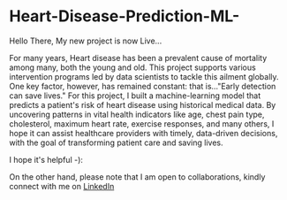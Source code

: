 # Heart-Disease-Prediction-ML-
Hello There, My new project is now Live...

For many years, Heart disease has been a prevalent cause of mortality among many, both the young and old. This project supports various intervention programs led by data scientists to tackle this ailment globally. One key factor, however, has remained constant: that is…"Early detection can save lives." For this project, I built a machine-learning model that predicts a patient's risk of heart disease using historical medical data. By uncovering patterns in vital health indicators like age, chest pain type, cholesterol, maximum heart rate, exercise responses, and many others, I hope it can assist healthcare providers with timely, data-driven decisions, with the goal of transforming patient care and saving lives. 

I hope it's helpful -):

On the other hand, please note that I am open to collaborations, kindly connect with me on [LinkedIn](https://www.linkedin.com/in/adeniran-olanrewaju/)
